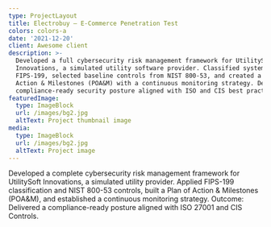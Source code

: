 ```yaml
---
type: ProjectLayout
title: Electrobuy – E-Commerce Penetration Test
colors: colors-a
date: '2021-12-20'
client: Awesome client
description: >-
  Developed a full cybersecurity risk management framework for UtilitySoft
  Innovations, a simulated utility software provider. Classified systems under
  FIPS-199, selected baseline controls from NIST 800-53, and created a Plan of
  Action & Milestones (POA&M) with a continuous monitoring strategy. Delivered a
  compliance-ready security posture aligned with ISO and CIS best practices.
featuredImage:
  type: ImageBlock
  url: /images/bg2.jpg
  altText: Project thumbnail image
media:
  type: ImageBlock
  url: /images/bg2.jpg
  altText: Project image
---
```

Developed a complete cybersecurity risk management framework for UtilitySoft Innovations, a simulated utility provider. Applied FIPS-199 classification and NIST 800-53 controls, built a Plan of Action & Milestones (POA\&M), and established a continuous monitoring strategy. Outcome: Delivered a compliance-ready posture aligned with ISO 27001 and CIS Controls.




